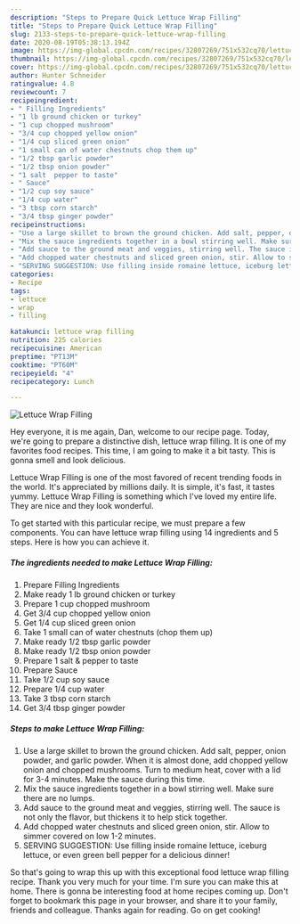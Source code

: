```yaml
---
description: "Steps to Prepare Quick Lettuce Wrap Filling"
title: "Steps to Prepare Quick Lettuce Wrap Filling"
slug: 2133-steps-to-prepare-quick-lettuce-wrap-filling
date: 2020-08-19T05:38:13.194Z
image: https://img-global.cpcdn.com/recipes/32807269/751x532cq70/lettuce-wrap-filling-recipe-main-photo.jpg
thumbnail: https://img-global.cpcdn.com/recipes/32807269/751x532cq70/lettuce-wrap-filling-recipe-main-photo.jpg
cover: https://img-global.cpcdn.com/recipes/32807269/751x532cq70/lettuce-wrap-filling-recipe-main-photo.jpg
author: Hunter Schneider
ratingvalue: 4.8
reviewcount: 7
recipeingredient:
- " Filling Ingredients"
- "1 lb ground chicken or turkey"
- "1 cup chopped mushroom"
- "3/4 cup chopped yellow onion"
- "1/4 cup sliced green onion"
- "1 small can of water chestnuts chop them up"
- "1/2 tbsp garlic powder"
- "1/2 tbsp onion powder"
- "1 salt  pepper to taste"
- " Sauce"
- "1/2 cup soy sauce"
- "1/4 cup water"
- "3 tbsp corn starch"
- "3/4 tbsp ginger powder"
recipeinstructions:
- "Use a large skillet to brown the ground chicken. Add salt, pepper, onion powder, and garlic powder. When it is almost done, add chopped yellow onion and chopped mushrooms. Turn to medium heat, cover with a lid for 3-4 minutes. Make the sauce during this time."
- "Mix the sauce ingredients together in a bowl stirring well. Make sure there are no lumps."
- "Add sauce to the ground meat and veggies, stirring well. The sauce is not only the flavor, but thickens it to help stick together."
- "Add chopped water chestnuts and sliced green onion, stir. Allow to simmer covered on low 1-2 minutes."
- "SERVING SUGGESTION: Use filling inside romaine lettuce, iceburg lettuce, or even green bell pepper for a delicious dinner!"
categories:
- Recipe
tags:
- lettuce
- wrap
- filling

katakunci: lettuce wrap filling 
nutrition: 225 calories
recipecuisine: American
preptime: "PT13M"
cooktime: "PT60M"
recipeyield: "4"
recipecategory: Lunch

---
```



![Lettuce Wrap Filling](https://img-global.cpcdn.com/recipes/32807269/751x532cq70/lettuce-wrap-filling-recipe-main-photo.jpg)

Hey everyone, it is me again, Dan, welcome to our recipe page. Today, we're going to prepare a distinctive dish, lettuce wrap filling. It is one of my favorites food recipes. This time, I am going to make it a bit tasty. This is gonna smell and look delicious.



Lettuce Wrap Filling is one of the most favored of recent trending foods in the world. It's appreciated by millions daily. It is simple, it's fast, it tastes yummy. Lettuce Wrap Filling is something which I've loved my entire life. They are nice and they look wonderful.


To get started with this particular recipe, we must prepare a few components. You can have lettuce wrap filling using 14 ingredients and 5 steps. Here is how you can achieve it.

<!--inarticleads1-->

##### The ingredients needed to make Lettuce Wrap Filling:

1. Prepare  Filling Ingredients
1. Make ready 1 lb ground chicken or turkey
1. Prepare 1 cup chopped mushroom
1. Get 3/4 cup chopped yellow onion
1. Get 1/4 cup sliced green onion
1. Take 1 small can of water chestnuts (chop them up)
1. Make ready 1/2 tbsp garlic powder
1. Make ready 1/2 tbsp onion powder
1. Prepare 1 salt &amp; pepper to taste
1. Prepare  Sauce
1. Take 1/2 cup soy sauce
1. Prepare 1/4 cup water
1. Take 3 tbsp corn starch
1. Get 3/4 tbsp ginger powder




<!--inarticleads2-->

##### Steps to make Lettuce Wrap Filling:

1. Use a large skillet to brown the ground chicken. Add salt, pepper, onion powder, and garlic powder. When it is almost done, add chopped yellow onion and chopped mushrooms. Turn to medium heat, cover with a lid for 3-4 minutes. Make the sauce during this time.
1. Mix the sauce ingredients together in a bowl stirring well. Make sure there are no lumps.
1. Add sauce to the ground meat and veggies, stirring well. The sauce is not only the flavor, but thickens it to help stick together.
1. Add chopped water chestnuts and sliced green onion, stir. Allow to simmer covered on low 1-2 minutes.
1. SERVING SUGGESTION: Use filling inside romaine lettuce, iceburg lettuce, or even green bell pepper for a delicious dinner!




So that's going to wrap this up with this exceptional food lettuce wrap filling recipe. Thank you very much for your time. I'm sure you can make this at home. There is gonna be interesting food at home recipes coming up. Don't forget to bookmark this page in your browser, and share it to your family, friends and colleague. Thanks again for reading. Go on get cooking!
